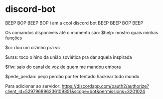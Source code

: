 # discord-bot
BEEP BOP BEEP BOP i am a cool discord bot BEEP BEEP BOP BEEP

Os comandos disponíveis até o momento são:
  $help: mostro quais minhas funções

  $oi: dou um oizinho pra vc

  $urss: toco o hino da união soviética pra dar aquela inspirada

  $flw: saio do canal de voz de quem me mandou embora

  $pede_perdao: peço perdão por ter tentado hackear todo mundo
  
  
  
Para adicionar ao servidor:
https://discordapp.com/oauth2/authorize?client_id=529796896236109851&scope=bot&permissions=3201024
